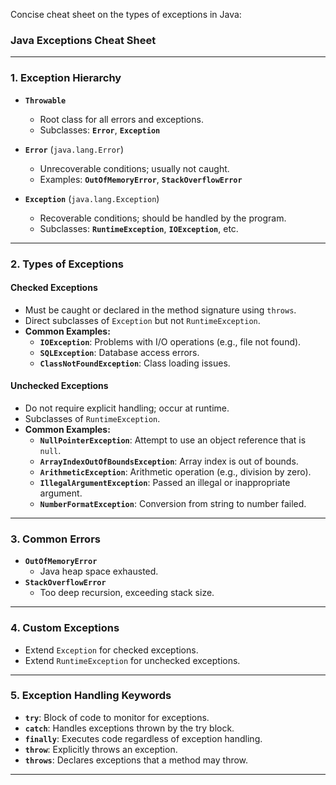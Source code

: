 Concise cheat sheet on the types of exceptions in Java:

### **Java Exceptions Cheat Sheet**

---

### **1. Exception Hierarchy**

- **`Throwable`**
    - Root class for all errors and exceptions.
    - Subclasses: **`Error`**, **`Exception`**

- **`Error`** (`java.lang.Error`)
    - Unrecoverable conditions; usually not caught.
    - Examples: **`OutOfMemoryError`**, **`StackOverflowError`**

- **`Exception`** (`java.lang.Exception`)
    - Recoverable conditions; should be handled by the program.
    - Subclasses: **`RuntimeException`**, **`IOException`**, etc.

---

### **2. Types of Exceptions**

#### **Checked Exceptions**

- Must be caught or declared in the method signature using `throws`.
- Direct subclasses of `Exception` but not `RuntimeException`.
- **Common Examples:**
    - **`IOException`**: Problems with I/O operations (e.g., file not found).
    - **`SQLException`**: Database access errors.
    - **`ClassNotFoundException`**: Class loading issues.

#### **Unchecked Exceptions**

- Do not require explicit handling; occur at runtime.
- Subclasses of `RuntimeException`.
- **Common Examples:**
    - **`NullPointerException`**: Attempt to use an object reference that is `null`.
    - **`ArrayIndexOutOfBoundsException`**: Array index is out of bounds.
    - **`ArithmeticException`**: Arithmetic operation (e.g., division by zero).
    - **`IllegalArgumentException`**: Passed an illegal or inappropriate argument.
    - **`NumberFormatException`**: Conversion from string to number failed.

---

### **3. Common Errors**

- **`OutOfMemoryError`**
    - Java heap space exhausted.
- **`StackOverflowError`**
    - Too deep recursion, exceeding stack size.

---

### **4. Custom Exceptions**

- Extend `Exception` for checked exceptions.
- Extend `RuntimeException` for unchecked exceptions.

---

### **5. Exception Handling Keywords**

- **`try`**: Block of code to monitor for exceptions.
- **`catch`**: Handles exceptions thrown by the try block.
- **`finally`**: Executes code regardless of exception handling.
- **`throw`**: Explicitly throws an exception.
- **`throws`**: Declares exceptions that a method may throw.

---